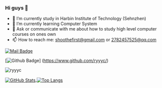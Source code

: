 ### Hi guys 👋 

- 🔭 I’m currently study in Harbin Institute of Technology (Sehnzhen)
- 🌱 I’m currently learning Computer System
- 💬 Ask or communicate with me about how to study high level computer courses on ones own
- 📫 How to reach me: shoothefirst@gmail.com or 2782457525@qq.com

[![Mail Badge](https://img.shields.io/badge/https://github.com/shootfirst-c14438?style=flat&logo=Gmail&logoColor=white&link=shoothefirst@gmail.com)](shoothefirst@gmail.com)

[![Github Badge](https://img.shields.io/badge/-ryyyc-grey?style=flat&logo=github&logoColor=white&link=https://github.com/shootfirst)]
(https://www.github.com/ryyyc/)

<p align=left> <img src=https://komarev.com/ghpvc/?username=ryyyc alt=ryyyc /> </p>

<a href="https://github.com/shootfirst">
  <img align="center" alt="GitHub Stats" src="https://github-readme-stats.vercel.app/api?username=shootfirst&show_icons=true&include_all_commits=true" />
</a>

<a href="https://github.com/shootfirst">
  <img align="center" alt="Top Langs" src="https://github-readme-stats.vercel.app/api/top-langs/?username=shootfirst&layout=compact" />
</a>


